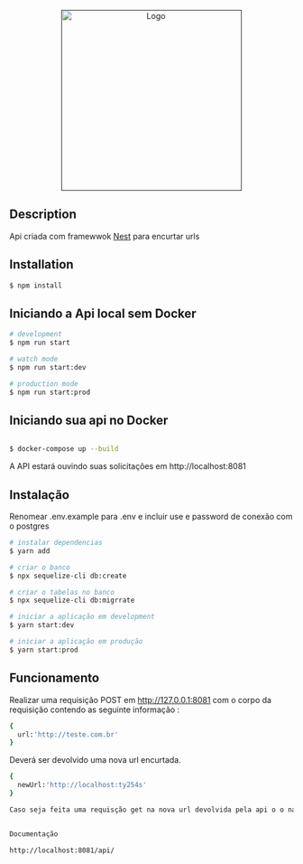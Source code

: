 <p align="center">
  <a href="" target="blank"><img src="https://encrypted-tbn0.gstatic.com/images?q=tbn:ANd9GcSCaRxzUB9AY0KLFJcxgQawgbR-dd3CpsPuM98bSi-I3PX6Y1-M_tnAaulEz6MVqXFeMks&usqp=CAU" width="320" alt="Logo" /></a>
</p>

## Description

Api criada com framewwok [Nest](https://github.com/nestjs/nest) para encurtar urls

## Installation

```bash
$ npm install
```

## Iniciando a Api local sem Docker

```bash
# development
$ npm run start

# watch mode
$ npm run start:dev

# production mode
$ npm run start:prod
```

## Iniciando sua api no Docker

```bash

$ docker-compose up --build

```

A API estará ouvindo suas solicitações em http://localhost:8081


## Instalação

Renomear .env.example para .env e incluir use e password de conexão com o postgres


```bash
# instalar dependencias
$ yarn add

# criar o banco 
$ npx sequelize-cli db:create

# criar o tabelas no banco 
$ npx sequelize-cli db:migrrate

# iniciar a aplicação em development
$ yarn start:dev

# iniciar a aplicação em produção
$ yarn start:prod
```

## Funcionamento

Realizar uma requisição POST em http://127.0.0.1:8081 com o corpo da requisição contendo as seguinte informação :

```bash
{
  url:'http://teste.com.br'
}
```

Deverá ser devolvido uma nova url encurtada.

```bash
{
  newUrl:'http://localhost:ty254s'
}

Caso seja feita uma requisção get na nova url devolvida pela api o o navegador deverá direcionar para url anteriomente encurtada


Documentação

http://localhost:8081/api/
